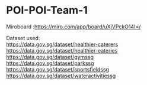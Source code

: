 # POI-POI-Team-1


Miroboard :https://miro.com/app/board/uXjVPckO14I=/

Dataset used: </br>
https://data.gov.sg/dataset/healthier-caterers </br>
https://data.gov.sg/dataset/healthier-eateries </br>
https://data.gov.sg/dataset/gymssg </br>
https://data.gov.sg/dataset/parkssg </br>
https://data.gov.sg/dataset/sportsfieldssg </br>
https://data.gov.sg/dataset/wateractivitiessg </br>
